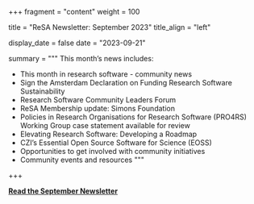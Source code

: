 +++ 
fragment = "content" 
weight = 100

title = "ReSA Newsletter: September 2023" 
title_align = "left"

display_date = false 
date = "2023-09-21"

summary = """ 
This month’s news includes:

* This month in research software - community news
* Sign the Amsterdam Declaration on Funding Research Software Sustainability
* Research Software Community Leaders Forum
* ReSA Membership update: Simons Foundation
* Policies in Research Organisations for Research Software (PRO4RS) Working Group case statement available for review
* Elevating Research Software: Developing a Roadmap
* CZI’s Essential Open Source Software for Science (EOSS)
* Opportunities to get involved with community initiatives
* Community events and resources
"""

+++

**[Read the September Newsletter]()**
